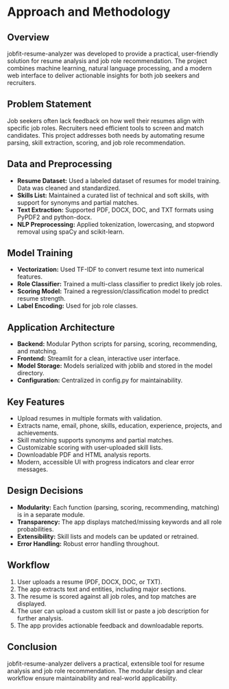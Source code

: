 # Approach and Methodology

## Overview
jobfit-resume-analyzer was developed to provide a practical, user-friendly solution for resume analysis and job role recommendation. The project combines machine learning, natural language processing, and a modern web interface to deliver actionable insights for both job seekers and recruiters.

## Problem Statement
Job seekers often lack feedback on how well their resumes align with specific job roles. Recruiters need efficient tools to screen and match candidates. This project addresses both needs by automating resume parsing, skill extraction, scoring, and job role recommendation.

## Data and Preprocessing
- **Resume Dataset:** Used a labeled dataset of resumes for model training. Data was cleaned and standardized.
- **Skills List:** Maintained a curated list of technical and soft skills, with support for synonyms and partial matches.
- **Text Extraction:** Supported PDF, DOCX, DOC, and TXT formats using PyPDF2 and python-docx.
- **NLP Preprocessing:** Applied tokenization, lowercasing, and stopword removal using spaCy and scikit-learn.

## Model Training
- **Vectorization:** Used TF-IDF to convert resume text into numerical features.
- **Role Classifier:** Trained a multi-class classifier to predict likely job roles.
- **Scoring Model:** Trained a regression/classification model to predict resume strength.
- **Label Encoding:** Used for job role classes.

## Application Architecture
- **Backend:** Modular Python scripts for parsing, scoring, recommending, and matching.
- **Frontend:** Streamlit for a clean, interactive user interface.
- **Model Storage:** Models serialized with joblib and stored in the model directory.
- **Configuration:** Centralized in config.py for maintainability.

## Key Features
- Upload resumes in multiple formats with validation.
- Extracts name, email, phone, skills, education, experience, projects, and achievements.
- Skill matching supports synonyms and partial matches.
- Customizable scoring with user-uploaded skill lists.
- Downloadable PDF and HTML analysis reports.
- Modern, accessible UI with progress indicators and clear error messages.

## Design Decisions
- **Modularity:** Each function (parsing, scoring, recommending, matching) is in a separate module.
- **Transparency:** The app displays matched/missing keywords and all role probabilities.
- **Extensibility:** Skill lists and models can be updated or retrained.
- **Error Handling:** Robust error handling throughout.

## Workflow
1. User uploads a resume (PDF, DOCX, DOC, or TXT).
2. The app extracts text and entities, including major sections.
3. The resume is scored against all job roles, and top matches are displayed.
4. The user can upload a custom skill list or paste a job description for further analysis.
5. The app provides actionable feedback and downloadable reports.

## Conclusion
jobfit-resume-analyzer delivers a practical, extensible tool for resume analysis and job role recommendation. The modular design and clear workflow ensure maintainability and real-world applicability.
